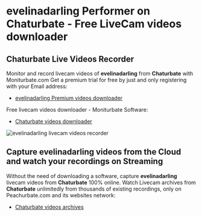 # evelinadarling Performer on Chaturbate - Free LiveCam videos downloader

## Chaturbate Live Videos Recorder

Monitor and record livecam videos of **evelinadarling** from **Chaturbate** with Moniturbate.com
Get a premium trial for free by just and only registering with your Email address:
* [evelinadarling Premium videos downloader](https://moniturbate.com/request-demo-licence-key.html)

Free livecam videos downloader - Moniturbate Software:
* [Chaturbate videos downloader](https://moniturbate.com/moniturbate-download-software.html)

![evelinadarling livecam videos recorder](https://peachurnet.com/templates/moniturbate-software.png)


## Capture evelinadarling videos from the Cloud and watch your recordings on Streaming

Without the need of downloading a software, capture **evelinadarling** livecam videos from **Chaturbate** 100% online.
Watch Livecam archives from **Chaturbate** unlimitedly from thousands of existing recordings, only on Peachurbate.com and its websites network:
* [Chaturbate videos archives](https://peachurnet.com/)